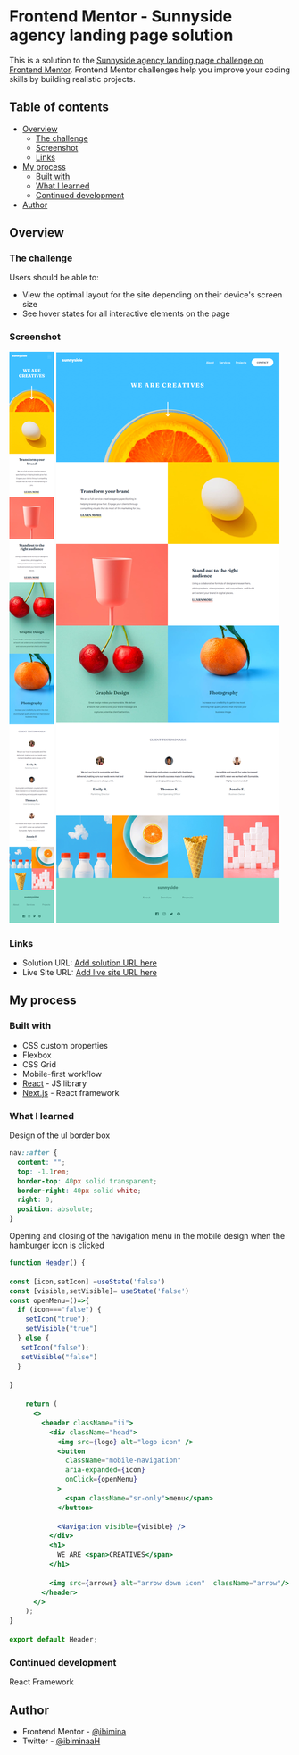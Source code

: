 # Frontend Mentor - Sunnyside agency landing page solution

This is a solution to the [Sunnyside agency landing page challenge on Frontend Mentor](https://www.frontendmentor.io/challenges/sunnyside-agency-landing-page-7yVs3B6ef). Frontend Mentor challenges help you improve your coding skills by building realistic projects.

## Table of contents

- [Overview](#overview)
  - [The challenge](#the-challenge)
  - [Screenshot](#screenshot)
  - [Links](#links)
- [My process](#my-process)
  - [Built with](#built-with)
  - [What I learned](#what-i-learned)
  - [Continued development](#continued-development)
- [Author](#author)


## Overview

### The challenge

Users should be able to:

- View the optimal layout for the site depending on their device's screen size
- See hover states for all interactive elements on the page

### Screenshot

![mobile](Capture085.png)
![Desktop](Capture086.png)


### Links

- Solution URL: [Add solution URL here](https://your-solution-url.com)
- Live Site URL: [Add live site URL here](https://your-live-site-url.com)

## My process

### Built with


- CSS custom properties
- Flexbox
- CSS Grid
- Mobile-first workflow
- [React](https://reactjs.org/) - JS library
- [Next.js](https://nextjs.org/) - React framework

### What I learned

Design of the ul border box
```css
nav::after {
  content: "";
  top: -1.1rem;
  border-top: 40px solid transparent;
  border-right: 40px solid white;
  right: 0;
  position: absolute;
}
```

Opening and closing of the navigation menu in the mobile design when the hamburger icon is clicked
```jsx
function Header() {

const [icon,setIcon] =useState('false')
const [visible,setVisible]= useState('false')
const openMenu=()=>{
  if (icon==="false") {
    setIcon("true");
    setVisible("true")
  } else {
   setIcon("false");
   setVisible("false")
  }

}
    
    return (
      <>
        <header className="ii">
          <div className="head">
            <img src={logo} alt="logo icon" />
            <button
              className="mobile-navigation"
              aria-expanded={icon}
              onClick={openMenu}
            >
              <span className="sr-only">menu</span>
            </button>

            <Navigation visible={visible} />
          </div>
          <h1>
            WE ARE <span>CREATIVES</span>
          </h1>
       
          <img src={arrows} alt="arrow down icon"  className="arrow"/>
        </header>
      </>
    );
}

export default Header;

```



### Continued development

React Framework



## Author
- Frontend Mentor - [@ibimina](https://www.frontendmentor.io/profile/ibimina)
- Twitter - [@ibiminaaH](https://www.twitter.com/ibiminaaH)


